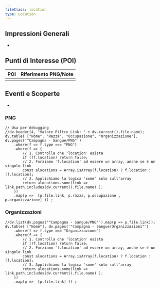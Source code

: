 ```yaml
---
fileClass: location
type: Location
---
```


## Impressioni Generali
* 

## Punti di Interesse (POI)
| POI | Riferimento PNG/Note |
| :-- | :------------------- |
|     |                      |

## Eventi e Scoperte
*

### PNG
```dataviewjs
// Usa per debugging
//dv.header(4, "Valore Filtro Link: " + dv.current().file.name);
dv.table( ["Nome", "Razza", "Occupazione", "Organizzazione"], dv.pages('"Campagna - Sangue/PNG"')
	.where(f => f.type === "PNG")
	.where(f => {
		// 1. Controlla che 'location' esista 
		if (!f.location) return false; 
		// 2. Forziamo 'f.location' ad essere un array, anche se è un singolo link 
		const alocations = Array.isArray(f.location) ? f.location : [f.location]; 
		// 3. Applichiamo la logica 'some' solo sull'array 
		return alocations.some(link => link.path.includes(dv.current().file.name) );
	})
	.map(p =>  [p.file.link, p.razza, p.occupazione , p.organizzazione] )) ;

```

### Organizzazioni
```dataviewjs
//dv.list(dv.pages('"Campagna - Sangue/PNG"').map(p => p.file.link));
dv.table( ["Nome"], dv.pages('"Campagna - Sangue/Organizzazioni"')
	.where(f => f.type === "Organizzazione")
	.where(f => {
		// 1. Controlla che 'location' esista 
		if (!f.location) return false; 
		// 2. Forziamo 'f.location' ad essere un array, anche se è un singolo link 
		const alocations = Array.isArray(f.location) ? f.location : [f.location]; 
		// 3. Applichiamo la logica 'some' solo sull'array 
		return alocations.some(link => link.path.includes(dv.current().file.name) );
	})
	.map(p =>  [p.file.link] )) ;


```